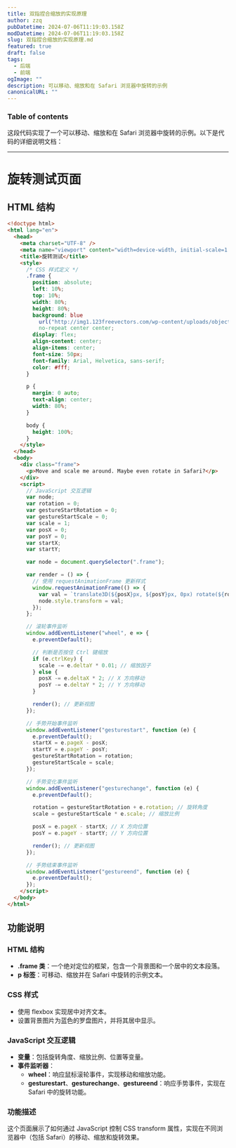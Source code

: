 ```yaml
---
title: 双指捏合缩放的实现原理
author: zzq
pubDatetime: 2024-07-06T11:19:03.158Z
modDatetime: 2024-07-06T11:19:03.158Z
slug: 双指捏合缩放的实现原理.md
featured: true
draft: false
tags:
  - 后端
  - 前端
ogImage: ""
description: 可以移动、缩放和在 Safari 浏览器中旋转的示例
canonicalURL: ""
---
```


### Table of contents

这段代码实现了一个可以移动、缩放和在 Safari 浏览器中旋转的示例。以下是代码的详细说明文档：

---

# 旋转测试页面

## HTML 结构

```html
<!doctype html>
<html lang="en">
  <head>
    <meta charset="UTF-8" />
    <meta name="viewport" content="width=device-width, initial-scale=1.0" />
    <title>旋转测试</title>
    <style>
      /* CSS 样式定义 */
      .frame {
        position: absolute;
        left: 10%;
        top: 10%;
        width: 80%;
        height: 80%;
        background: blue
          url("http://img1.123freevectors.com/wp-content/uploads/objects_big/122_Vector_Compass.png")
          no-repeat center center;
        display: flex;
        align-content: center;
        align-items: center;
        font-size: 50px;
        font-family: Arial, Helvetica, sans-serif;
        color: #fff;
      }

      p {
        margin: 0 auto;
        text-align: center;
        width: 80%;
      }

      body {
        height: 100%;
      }
    </style>
  </head>
  <body>
    <div class="frame">
      <p>Move and scale me around. Maybe even rotate in Safari?</p>
    </div>
    <script>
      // JavaScript 交互逻辑
      var node;
      var rotation = 0;
      var gestureStartRotation = 0;
      var gestureStartScale = 0;
      var scale = 1;
      var posX = 0;
      var posY = 0;
      var startX;
      var startY;

      var node = document.querySelector(".frame");

      var render = () => {
        // 使用 requestAnimationFrame 更新样式
        window.requestAnimationFrame(() => {
          var val = `translate3D(${posX}px, ${posY}px, 0px) rotate(${rotation}deg) scale(${scale})`;
          node.style.transform = val;
        });
      };

      // 滚轮事件监听
      window.addEventListener("wheel", e => {
        e.preventDefault();

        // 判断是否按住 Ctrl 键缩放
        if (e.ctrlKey) {
          scale -= e.deltaY * 0.01; // 缩放因子
        } else {
          posX -= e.deltaX * 2; // X 方向移动
          posY -= e.deltaY * 2; // Y 方向移动
        }

        render(); // 更新视图
      });

      // 手势开始事件监听
      window.addEventListener("gesturestart", function (e) {
        e.preventDefault();
        startX = e.pageX - posX;
        startY = e.pageY - posY;
        gestureStartRotation = rotation;
        gestureStartScale = scale;
      });

      // 手势变化事件监听
      window.addEventListener("gesturechange", function (e) {
        e.preventDefault();

        rotation = gestureStartRotation + e.rotation; // 旋转角度
        scale = gestureStartScale * e.scale; // 缩放比例

        posX = e.pageX - startX; // X 方向位置
        posY = e.pageY - startY; // Y 方向位置

        render(); // 更新视图
      });

      // 手势结束事件监听
      window.addEventListener("gestureend", function (e) {
        e.preventDefault();
      });
    </script>
  </body>
</html>
```

## 功能说明

### HTML 结构

- **.frame 类**：一个绝对定位的框架，包含一个背景图和一个居中的文本段落。
- **p 标签**：可移动、缩放并在 Safari 中旋转的示例文本。

### CSS 样式

- 使用 flexbox 实现居中对齐文本。
- 设置背景图片为蓝色的罗盘图片，并将其居中显示。

### JavaScript 交互逻辑

- **变量**：包括旋转角度、缩放比例、位置等变量。
- **事件监听器**：
  - **wheel**：响应鼠标滚轮事件，实现移动和缩放功能。
  - **gesturestart**、**gesturechange**、**gestureend**：响应手势事件，实现在 Safari 中的旋转功能。

### 功能描述

这个页面展示了如何通过 JavaScript 控制 CSS transform 属性，实现在不同浏览器中（包括 Safari）的移动、缩放和旋转效果。
